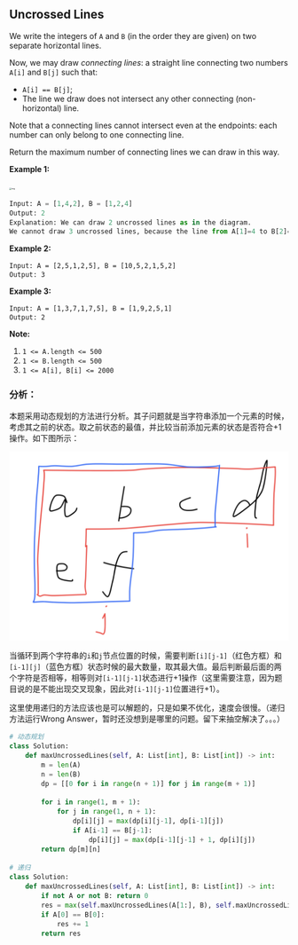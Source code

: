## Uncrossed Lines

We write the integers of `A` and `B` (in the order they are given) on two separate horizontal lines.

Now, we may draw *connecting lines*: a straight line connecting two numbers `A[i]` and `B[j]` such that:

- `A[i] == B[j]`;
- The line we draw does not intersect any other connecting (non-horizontal) line.

Note that a connecting lines cannot intersect even at the endpoints: each number can only belong to one connecting line.

Return the maximum number of connecting lines we can draw in this way.

**Example 1:**

<img src="https://assets.leetcode.com/uploads/2019/04/26/142.png" alt="img" style="zoom: 25%;" />

```python
Input: A = [1,4,2], B = [1,2,4]
Output: 2
Explanation: We can draw 2 uncrossed lines as in the diagram.
We cannot draw 3 uncrossed lines, because the line from A[1]=4 to B[2]=4 will intersect the line from A[2]=2 to B[1]=2.
```

**Example 2:**

```
Input: A = [2,5,1,2,5], B = [10,5,2,1,5,2]
Output: 3
```

**Example 3:**

```
Input: A = [1,3,7,1,7,5], B = [1,9,2,5,1]
Output: 2
```

 

**Note:**

1. `1 <= A.length <= 500`
2. `1 <= B.length <= 500`
3. `1 <= A[i], B[i] <= 2000`

### **分析：**

本题采用动态规划的方法进行分析。其子问题就是当字符串添加一个元素的时候，考虑其之前的状态。取之前状态的最值，并比较当前添加元素的状态是否符合+1操作。如下图所示：

![example](./images/May-Week4-4-1.png)

当循环到两个字符串的`i`和`j`节点位置的时候，需要判断`[i][j-1]`（红色方框）和`[i-1][j]`（蓝色方框）状态时候的最大数量，取其最大值。最后判断最后面的两个字符是否相等，相等则对`[i-1][j-1]`状态进行+1操作（这里需要注意，因为题目说的是不能出现交叉现象，因此对`[i-1][j-1]`位置进行+1）。

这里使用递归的方法应该也是可以解题的，只是如果不优化，速度会很慢。（递归方法运行Wrong Answer，暂时还没想到是哪里的问题。留下来抽空解决了。。。）

```python
# 动态规划
class Solution:
    def maxUncrossedLines(self, A: List[int], B: List[int]) -> int:
        m = len(A)
        n = len(B)
        dp = [[0 for i in range(n + 1)] for j in range(m + 1)]
        
        for i in range(1, m + 1):
            for j in range(1, n + 1):
                dp[i][j] = max(dp[i][j-1], dp[i-1][j])
                if A[i-1] == B[j-1]:
                    dp[i][j] = max(dp[i-1][j-1] + 1, dp[i][j])
        return dp[m][n]
      
# 递归
class Solution:
    def maxUncrossedLines(self, A: List[int], B: List[int]) -> int:
        if not A or not B: return 0
        res = max(self.maxUncrossedLines(A[1:], B), self.maxUncrossedLines(A, B[1:]))
        if A[0] == B[0]:
            res += 1
        return res
```

